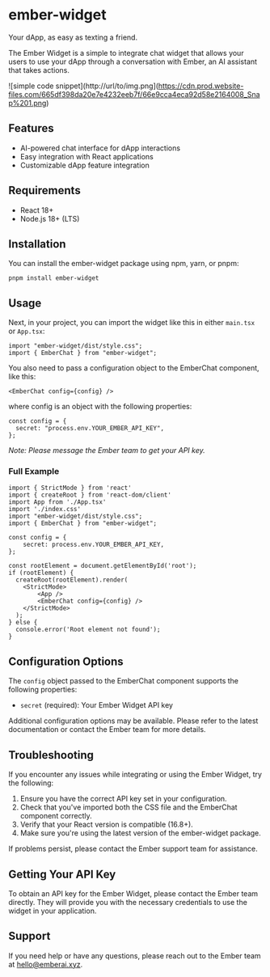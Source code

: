 # ember-widget

Your dApp, as easy as texting a friend.

The Ember Widget is a simple to integrate chat widget that allows your users to use your dApp through a conversation with Ember, an AI assistant that takes actions.

![simple code snippet](http://url/to/img.png](https://cdn.prod.website-files.com/665df398da20e7e4232eeb7f/66e9cca4eca92d58e2164008_Snap%201.png)

## Features

- AI-powered chat interface for dApp interactions
- Easy integration with React applications
- Customizable dApp feature integration

## Requirements

- React 18+
- Node.js 18+ (LTS)

## Installation

You can install the ember-widget package using npm, yarn, or pnpm:

```
pnpm install ember-widget
```

## Usage

Next, in your project, you can import the widget like this in either `main.tsx` or `App.tsx`:

```
import "ember-widget/dist/style.css";
import { EmberChat } from "ember-widget";
```

You also need to pass a configuration object to the EmberChat component, like this:

```
<EmberChat config={config} />
```

where config is an object with the following properties:

```
const config = {
  secret: "process.env.YOUR_EMBER_API_KEY",
};
```

_Note: Please message the Ember team to get your API key._

### Full Example

```
import { StrictMode } from 'react'
import { createRoot } from 'react-dom/client'
import App from './App.tsx'
import './index.css'
import "ember-widget/dist/style.css";
import { EmberChat } from "ember-widget";

const config = {
    secret: process.env.YOUR_EMBER_API_KEY,
};

const rootElement = document.getElementById('root');
if (rootElement) {
  createRoot(rootElement).render(
    <StrictMode>
        <App />
        <EmberChat config={config} />
    </StrictMode>
  );
} else {
  console.error('Root element not found');
}

```

## Configuration Options

The `config` object passed to the EmberChat component supports the following properties:

- `secret` (required): Your Ember Widget API key

Additional configuration options may be available. Please refer to the latest documentation or contact the Ember team for more details.

## Troubleshooting

If you encounter any issues while integrating or using the Ember Widget, try the following:

1. Ensure you have the correct API key set in your configuration.
2. Check that you've imported both the CSS file and the EmberChat component correctly.
3. Verify that your React version is compatible (16.8+).
4. Make sure you're using the latest version of the ember-widget package.

If problems persist, please contact the Ember support team for assistance.

## Getting Your API Key

To obtain an API key for the Ember Widget, please contact the Ember team directly. They will provide you with the necessary credentials to use the widget in your application.

## Support

If you need help or have any questions, please reach out to the Ember team at hello@emberai.xyz.
